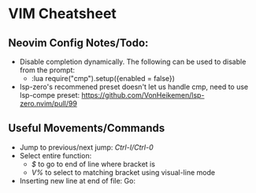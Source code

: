 # VIM Cheatsheet

## Neovim Config Notes/Todo:
* Disable completion dynamically. The following can be used to disable from the prompt:
    * :lua require("cmp").setup({enabled = false})
* lsp-zero's recommened preset doesn't let us handle cmp, need to use lsp-compe preset: https://github.com/VonHeikemen/lsp-zero.nvim/pull/99

## Useful Movements/Commands
* Jump to previous/next jump: *Ctrl-I/Ctrl-0*
* Select entire function:
    * *$* to go to end of line where bracket is
    * *V%* to select to matching bracket using visual-line mode
* Inserting new line at end of file: Go:
